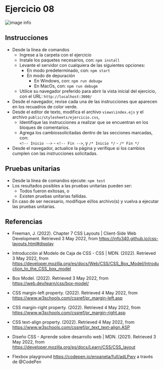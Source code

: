 # Ejercicio 08

![image info](images/ejercicio08.png)

## Instrucciones

* Desde la línea de comandos
	+ Ingrese a la carpeta con el ejercicio
	+ Instale los paquetes necesarios, con: `npm install`
	+ Levante el servidor con cualquiera de las siguientes opciones:
		- En modo predeterminado, con: `npm start`
		- En modo de depuración 
			+ En Windows, con: `npm run debugw`
			+ En MacOs, con: `npm run debugm`
	+ Utilice su navegador preferido para abrir la vista inicial del ejercicio, con el URL: `http://localhost:3000/`
* Desde el navegador, revise cada una de las instrucciones que aparecen en los recuadros de color verde.
* Desde el editor de texto, modifica el archivo `views\index.ejs` y el archivo `public/stylesheets/ejercicio.css`, 
	+ Identifique las instrucciones a realizar que se encuentran en los bloques de comentarios.
	+ Agrega los cambiossolicitadas dentro de las secciones marcadas, con:  
	`<!-- Inicio -->` - `<!-- Fin -->`, y `/* Inicio */` - `/* Fin */`
* Desde el navegador, actualice la página y verifique si los cambios cumplen con las instrucciones solicitadas.

## Pruebas unitarias

* Desde la línea de comandos ejecute: `npm test`
* Los resultados posibles a las pruebas unitarias pueden ser: 
	+ Todos fueron exitosas, o
	+ Existen pruebas unitarias fallidas.
* En caso de ser necesario, modifique el/los archivo(s) y vuelva a ejecutar las pruebas unitarias. 

## Referencias 

* Freeman, J. (2022). Chapter 7 CSS Layouts | Client-Side Web Development. Retrieved 3 May 2022, from https://info340.github.io/css-layouts.html#display
* Introducción al Modelo de Caja de CSS - CSS | MDN. (2022). Retrieved 3 May 2022, from https://developer.mozilla.org/es/docs/Web/CSS/CSS_Box_Model/Introduction_to_the_CSS_box_model
* Box Model. (2022). Retrieved 3 May 2022, from https://web.dev/learn/css/box-model/

* CSS margin-left property. (2022). Retrieved 4 May 2022, from https://www.w3schools.com/cssref/pr_margin-left.asp
* CSS margin-right property. (2022). Retrieved 4 May 2022, from https://www.w3schools.com/cssref/pr_margin-right.asp
* CSS text-align property. (2022). Retrieved 4 May 2022, from https://www.w3schools.com/cssref/pr_text_text-align.ASP

* Diseño CSS - Aprende sobre desarrollo web | MDN. (2021). Retrieved 3 May 2022, from https://developer.mozilla.org/es/docs/Learn/CSS/CSS_layout
* Flexbox playground https://codepen.io/enxaneta/full/adLPwv a través de @CodePen 